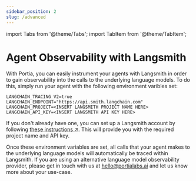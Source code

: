```yaml
---
sidebar_position: 2
slug: /advanced
---
```


import Tabs from '@theme/Tabs';
import TabItem from '@theme/TabItem';

# Agent Observability with Langsmith

With Portia, you can easily instrument your agents with Langsmith in order to gain observability into the calls to the underlying language models. To do this, simply run your agent with the following environment varibles set:

```
LANGCHAIN_TRACING_V2=true
LANGCHAIN_ENDPOINT="https://api.smith.langchain.com"
LANGCHAIN_PROJECT=<INSERT LANGSMITH PROJECT NAME HERE>
LANGCHAIN_API_KEY=<INSERT LANGSMITH API KEY HERE>
```

If you don't already have one, you can set up a Langsmith account by following <a href="https://docs.smith.langchain.com/administration/how_to_guides/organization_management/create_account_api_key" target="_blank">these instructions ↗</a>. This will provide you with the required project name and API key. 

Once these environment variables are set, all calls that your agent makes to the underlying language models will automatically be traced within Langsmith. If you are using an alternative language model observability provider, please get in touch with us at hello@portialabs.ai and let us know more about your use-case.

